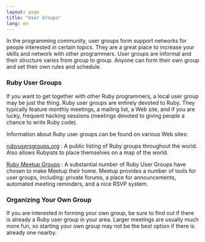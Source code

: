 ```yaml
---
layout: page
title: "User Groups"
lang: en
---
```


In the programming community, user groups form support networks for
people interested in certain topics. They are a great place to increase
your skills and network with other programmers. User groups are informal
and their structure varies from group to group. Anyone can form their
own group and set their own rules and schedule.

### Ruby User Groups

If you want to get together with other Ruby programmers, a local user
group may be just the thing. Ruby user groups are entirely devoted to
Ruby. They typically feature monthly meetings, a mailing list, a Web
site, and if you are lucky, frequent hacking sessions (meetings devoted
to giving people a chance to write Ruby code).

Information about Ruby user groups can be found on various Web sites:

[rubyusersgroups.org][1]
: A public listing of Ruby groups throughout the world. Also allows
  Rubyists to place themselves on a map of the world.

[Ruby Meetup Groups][2]
: A substantial number of Ruby User Groups have chosen to make Meetup
  their home. Meetup provides a number of tools for user groups,
  including: private forums, a place for announcements, automated
  meeting reminders, and a nice RSVP system.

### Organizing Your Own Group

If you are interested in forming your own group, be sure to find out if
there is already a Ruby user group in your area. Larger meetings are
usually much more fun, so starting your own group may not be the best
option if there is already one nearby.



[1]: http://www.rubyusergroups.org/
[2]: http://ruby.meetup.com
